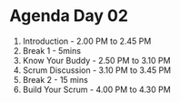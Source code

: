 # Agenda Day 02

1. Introduction - 2.00 PM to 2.45 PM
2. Break 1 - 5mins 
3. Know Your Buddy - 2.50 PM to 3.10 PM
4. Scrum Discussion - 3.10 PM to 3.45 PM
5. Break 2 - 15 mins 
6. Build Your Scrum - 4.00 PM to 4.30 PM